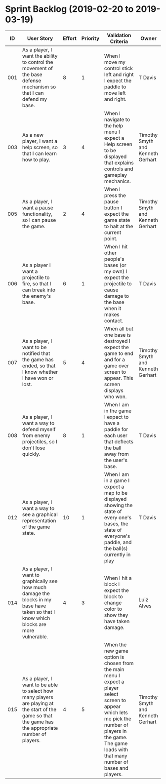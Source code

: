 # Sprint Backlog (2019-02-20 to 2019-03-19)

| ID | User Story | Effort | Priority | Validation Criteria | Owner |
|----|------------|--------|----------|---------------------|-------|
| 001 | As a player, I want the ability to control the movement of the base defense mechanism so that I can defend my base.|8|1|When I move my control stick left and right I expect the paddle to move left and right.| T Davis |
|003| As a new player, I want a help screen, so that I can learn how to play.|3|4|When I navigate to the help menu I expect a Help screen to be displayed that explains controls and gameplay mechanics.|Timothy Smyth and Kenneth Gerhart|
|005| As a player, I want a pause functionality, so I can pause the game.|2|4|When I press the pause button I expect the game state to halt at the current point.|Timothy Smyth and Kenneth Gerhart|
| 006 | As a player I want a projectile to fire, so that I can break into the enemy's base.|6|1|When I hit other people's bases (or my own) I expect the projectile to cause damage to the base when it makes contact.| T Davis |
|007| As a player, I want to be notified that the game has ended, so that I know whether I have won or lost.|5|4|When all but one base is destroyed I expect the game to end and for a game over screen to appear. This screen displays who won.|Timothy Smyth and Kenneth Gerhart|
| 008 |As a player, I want a way to defend myself from enemy projectiles, so I don't lose quickly.|8|1|When I am in the game I expect to have a paddle for each user that deflects the ball away from the user's base.| T Davis|
| 012 | As a player, I want a way to see a graphical representation of the game state.|10|1|When I am in a game I expect a map to be displayed showing the state of every one's bases, the state of everyone's paddle, and the ball(s) currently in play| T Davis |
|014| As a player, I want to graphically see how much damage the blocks in my base have taken so that I know which blocks are more vulnerable.|4|3|When I hit a block I expect the block to change color to show they have taken damage.|Luiz Alves|
|015| As a player, I want to be able to select how many players are playing at the start of the game so that the game has the appropriate number of players.|4|5|When the new game option is chosen from the main menu I expect a player select screen to appear which lets me pick the number of players in the game. The game loads with that many number of bases and players.|Timothy Smyth and Kenneth Gerhart|
